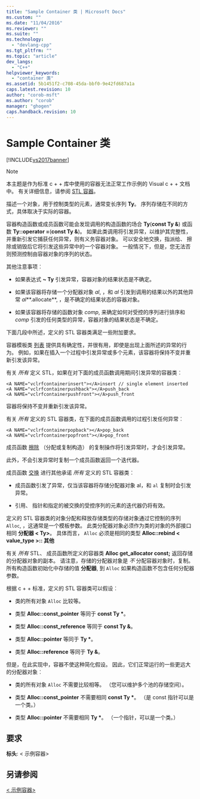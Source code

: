```yaml
---
title: "Sample Container 类 | Microsoft Docs"
ms.custom: ""
ms.date: "11/04/2016"
ms.reviewer: ""
ms.suite: ""
ms.technology: 
  - "devlang-cpp"
ms.tgt_pltfrm: ""
ms.topic: "article"
dev_langs: 
  - "C++"
helpviewer_keywords: 
  - "container 类"
ms.assetid: 5b1451f2-c708-45da-bbf0-9e42fd687a1a
caps.latest.revision: 10
author: "corob-msft"
ms.author: "corob"
manager: "ghogen"
caps.handback.revision: 10
---
```

# Sample Container 类
[!INCLUDE[vs2017banner](../assembler/inline/includes/vs2017banner.md)]

> [!NOTE]
>  本主题是作为标准 c + + 库中使用的容器无法正常工作示例的 Visual c + + 文档中。 有关详细信息，请参阅 [STL 容器](../standard-library/stl-containers.md)。  
  
 描述一个对象，用于控制类型的元素，通常变长序列 **Ty**。 序列存储在不同的方式，具体取决于实际的容器。  
  
 容器构造函数或成员函数可能会发现调用的构造函数的场合 **Ty**(**const Ty &**) 或函数 **Ty::operator =**(**const Ty &**)。 如果此类调用将引发异常，以维护其完整性，并重新引发它捕获任何异常，则有义务容器对象。 可以安全地交换，指派给、 擦除或销毁后它将引发这些异常中的一个容器对象。 一般情况下，但是，您无法否则预测控制由容器对象的序列的状态。  
  
 其他注意事项︰  
  
-   如果表达式 **~ Ty** 引发异常，容器对象的结果状态是不确定。  
  
-   如果该容器将存储一个分配器对象 *al*, ，和 *al* 引发到调用的结果以外的其他异常 *al***.allocate**, ，是不确定的结果状态的容器对象。  
  
-   如果该容器将存储的函数对象 *comp*, 来确定如何对受控的序列进行排序和 *comp* 引发的任何类型的异常，容器对象的结果状态是不确定。  
  
 下面几段中所述，定义的 STL 容器类满足一些附加要求。  
  
 容器模板类 [列表](../standard-library/list-class.md) 提供具有确定性，并很有用，即使是出现上面所述的异常的行为。 例如，如果在插入一个过程中引发异常或多个元素，该容器将保持不变并重新引发该异常。  
  
 有关 *所有* 定义 STL，如果在对下面的成员函数调用期间引发异常的容器类︰  
  
```  
<A NAME="vclrfcontainerinsert"></A>insert // single element inserted  
<A NAME="vclrfcontainerpushback"></A>push_back  
<A NAME="vclrfcontainerpushfront"></A>push_front  
```  
  
 容器将保持不变并重新引发该异常。  
  
 有关 *所有* 定义的 STL 容器类，在下面的成员函数调用的过程引发任何异常︰  
  
```  
<A NAME="vclrfcontainerpopback"></A>pop_back  
<A NAME="vclrfcontainerpopfront"></A>pop_front  
```  
  
 成员函数 [擦除](../standard-library/container-class-erase.md) （分配或复制构造） 的复制操作将引发异常时，才会引发异常。  
  
 此外，不会引发异常时复制一个成员函数返回一个迭代器。  
  
 成员函数 [交换](../standard-library/container-class-swap.md) 进行其他承诺 *所有* 定义的 STL 容器类︰  
  
-   成员函数引发了异常，仅当该容器将存储分配器对象 al，和 `al` 复制时会引发异常。  
  
-   引用、 指针和指定的被交换的受控序列的元素的迭代器仍将有效。  
  
 定义的 STL 容器类的对象分配和释放存储类型的存储对象通过它控制的序列 `Alloc`, ，这通常是一个模板参数。 此类分配器对象必须作为类的对象的外部接口相同 **分配器 \< Ty>**。 具体而言， `Alloc` 必须是相同的类型 **Alloc::rebind \< value_type >:: 其他**  
  
 有关 *所有* STL、 成员函数所定义的容器类 **Alloc get_allocator const;** 返回存储的分配器对象的副本。 请注意，存储的分配器对象是 *不* 分配容器对象时，复制。 所有构造函数初始化中存储的值 **分配器**, 到 `Alloc` 如果构造函数不包含任何分配器参数。  
  
 根据 c + + 标准，定义的 STL 容器类可以假设︰  
  
-   类的所有对象 `Alloc` 比较等。  
  
-   类型 **Alloc::const_pointer** 等同于 **const Ty \***。  
  
-   类型 **Alloc::const_reference** 等同于 **const Ty &**。  
  
-   类型 **Alloc::pointer** 等同于 **Ty \***。  
  
-   类型 **Alloc::reference** 等同于 **Ty &**。  
  
 但是，在此实现中，容器不使这种简化假设。 因此，它们正常运行的一些更远大的分配器对象︰  
  
-   类的所有对象 `Alloc` 不需要比较相等。 （您可以维护多个池的存储空间）。  
  
-   类型 **Alloc::const_pointer** 不需要相同 **const Ty \***。 （是 const 指针可以是一个类。）  
  
-   类型 **Alloc::pointer** 不需要相同 **Ty \***。 （一个指针，可以是一个类。）  
  
## <a name="requirements"></a>要求  
 **标头**: \< 示例容器>  
  
## <a name="see-also"></a>另请参阅  
 [\< 示例容器>](../standard-library/sample-container.md)

